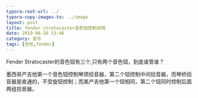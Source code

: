 ```yaml
---
typora-root-url: ../
typora-copy-images-to: ../image
layout: post
title: fender stratocaster音色钮控制说明
date: 2019-06-26 13:46
category: 音乐
tags: [吉他,fender]
---
```


Fender Stratocaster的音色钮有三个,只有两个音色钮，到底谁管谁？

墨西哥产吉他第一个音色钮控制琴颈拾音器，第二个钮控制中间拾音器，而琴桥拾音器是直通的，不受旋钮控制；而美产吉他第一个钮相同，第二个钮同时控制后面两组拾音器。